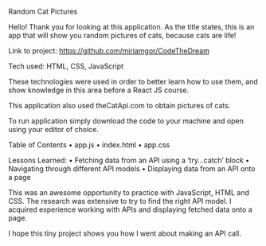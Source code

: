 Random Cat Pictures

Hello! Thank you for looking at this application. As the title states, this is an app that will show you random pictures of cats, because cats are life!

Link to project: https://github.com/miriamgor/CodeTheDream

Tech used: HTML, CSS, JavaScript

These technologies were used in order to better learn how to use them, and show knowledge in this area before a React JS course.

This application also used theCatApi.com to obtain pictures of cats.

To run application simply download the code to your machine and open using your editor of choice. 

Table of Contents
•	app.js
•	index.html
•	app.css

Lessons Learned:
•	Fetching data from an API using a ‘try…catch’ block
•	Navigating through different API models 
•	Displaying data from an API onto a page

This was an awesome opportunity to practice with JavaScript, HTML and CSS. The research was extensive to try to find the right API model. I acquired experience working with APIs and displaying fetched data onto a page. 

I hope this tiny project shows you how I went about making an API call. 
